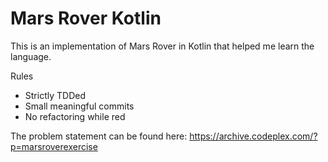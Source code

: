# Mars Rover Kotlin

This is an implementation of Mars Rover in Kotlin that helped me learn the language.

Rules
 - Strictly TDDed
 - Small meaningful commits
 - No refactoring while red

The problem statement can be found here: https://archive.codeplex.com/?p=marsroverexercise
